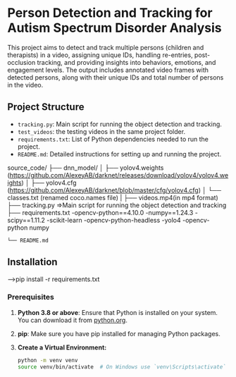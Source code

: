 # Person Detection and Tracking for Autism Spectrum Disorder Analysis

This project aims to detect and track multiple persons (children and therapists) in a video, assigning unique IDs, handling re-entries, post-occlusion tracking, and providing insights into behaviors, emotions, and engagement levels. The output includes annotated video frames with detected persons, along with their unique IDs and total number of persons in the video.

## Project Structure

- `tracking.py`: Main script for running the object detection and tracking.
- `test_videos`: the testing videos in the same project folder.
- `requirements.txt`: List of Python dependencies needed to run the project.
- `README.md`: Detailed instructions for setting up and running the project.

source_code/
    ├── dnn_model/
    │   ├── yolov4.weights (https://github.com/AlexeyAB/darknet/releases/download/yolov4/yolov4.weights)
    │   ├── yolov4.cfg   (https://github.com/AlexeyAB/darknet/blob/master/cfg/yolov4.cfg)
    │   └── classes.txt  (renamed coco.names file)
    |
    ├── videos.mp4(in mp4 format)
    ├── tracking.py   =>Main script for running the object detection and tracking
    ├── requirements.txt
		-opencv-python==4.10.0
		-numpy==1.24.3
		-scipy==1.11.2
		-scikit-learn
		-opencv-python-headless
		-yolo4
		-opencv-python numpy


    └── README.md

## Installation

-->pip install -r requirements.txt 

### Prerequisites

1. **Python 3.8 or above**: Ensure that Python is installed on your system. You can download it from [python.org](https://www.python.org/downloads/).

2. **pip**: Make sure you have pip installed for managing Python packages.



3. **Create a Virtual Environment:**
   ```bash
   python -m venv venv
   source venv/bin/activate  # On Windows use `venv\Scripts\activate`